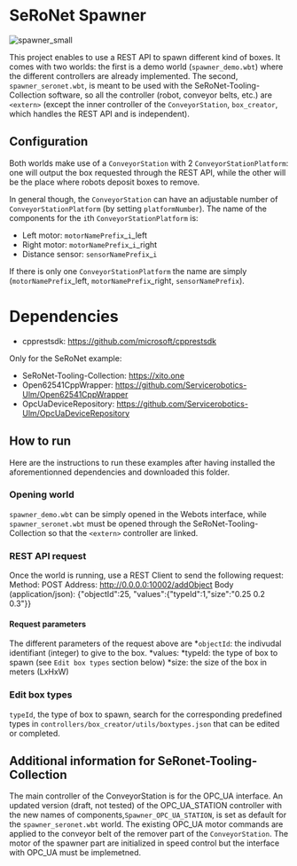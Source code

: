 # SeRoNet Spawner
![spawner_small](https://user-images.githubusercontent.com/38250944/123643493-b8748b80-d824-11eb-9a5a-6d17e9b63180.png)


This project enables to use a REST API to spawn different kind of boxes. It comes with two worlds: the first is a demo world (`spawner_demo.wbt`) where the different controllers are already implemented. The second, `spawner_seronet.wbt`, is meant to be used with the SeRoNet-Tooling-Collection software, so all the controller (robot, conveyor belts, etc.) are `<extern>` (except the inner controller of the `ConveyorStation`, `box_creator`, which handles the REST API and is independent).

## Configuration

Both worlds make use of a `ConveyorStation` with 2 `ConveyorStationPlatform`: one will output the box requested through the REST API, while the other will be the place where robots deposit boxes to remove.

In general though, the `ConveyorStation` can have an adjustable number of `ConveyorStationPlatform` (by setting `platformNumber`). The name of the components for the `i`th `ConveyorStationPlatform` is:


* Left motor: `motorNamePrefix`_`i`_left
* Right motor: `motorNamePrefix`_`i`_right
* Distance sensor: `sensorNamePrefix`_`i`

If there is only one `ConveyorStationPlatform` the name are simply (`motorNamePrefix`_left, `motorNamePrefix`_right, `sensorNamePrefix`).


# Dependencies
* cpprestsdk: https://github.com/microsoft/cpprestsdk

Only for the SeRoNet example:
* SeRoNet-Tooling-Collection: https://xito.one
* Open62541CppWrapper: https://github.com/Servicerobotics-Ulm/Open62541CppWrapper
* OpcUaDeviceRepository: https://github.com/Servicerobotics-Ulm/OpcUaDeviceRepository

## How to run
Here are the instructions to run these examples after having installed the aforementionned dependencies and downloaded this folder.

### Opening world
`spawner_demo.wbt` can be simply opened in the Webots interface, while `spawner_seronet.wbt` must be opened through the SeRoNet-Tooling-Collection so that the `<extern>` controller are linked.
### REST API request
Once the world is running, use a REST Client to send the following request:
Method: POST
Address: http://0.0.0.0:10002/addObject
Body (application/json): {"objectId":25, "values":{"typeId":1,"size":"0.25 0.2 0.3"}}

#### Request parameters
The different parameters of the request above are
*`objectId`: the indivudal identifiant (integer) to give to the box.
*values:
  *typeId: the type of box to spawn (see `Edit box types` section below)
  *size: the size of the box in meters (LxHxW)

### Edit box types
`typeId`, the type of box to spawn, search for the corresponding predefined types in `controllers/box_creator/utils/boxtypes.json` that can be edited or completed.

## Additional information for SeRonet-Tooling-Collection
The main controller of the ConveyorStation is for the OPC_UA interface. An updated version (draft, not tested) of the OPC_UA_STATION controller with the new names of components,`Spawner_OPC_UA_STATION`, is set as default for the `spawner_seronet.wbt` world. The existing OPC_UA motor commands are applied to the conveyor belt of the remover part of the `ConveyorStation`. The motor of the spawner part are initialized in speed control but the interface with OPC_UA must be implemetned.
